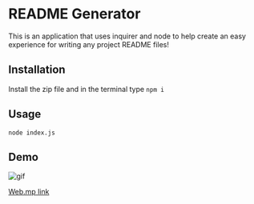 # README Generator

This is an application that uses inquirer and node to help create an easy experience for writing any project README files!

## Installation

Install the zip file and in the terminal type `npm i`

## Usage

`node index.js`

## Demo

![gif](./assets/demo.gif)

[Web.mp link](https://watch.screencastify.com/v/YRo1Lh9lC0nPZe15iTUJ)
